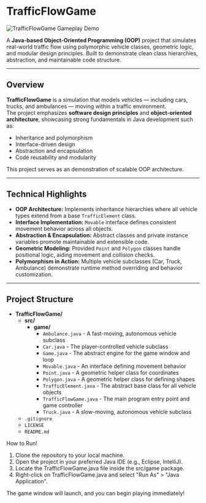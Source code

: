 # TrafficFlowGame

![TrafficFlowGame Gameplay Demo](https://github.com/mostafaelamin/TrafficFlowGame/blob/main/TrafficFlow.gif?raw=true)

A **Java-based Object-Oriented Programming (OOP)** project that simulates real-world traffic flow using polymorphic vehicle classes, geometric logic, and modular design principles. Built to demonstrate clean class hierarchies, abstraction, and maintainable code structure.

---

## Overview

**TrafficFlowGame** is a simulation that models vehicles — including cars, trucks, and ambulances — moving within a traffic environment.  
The project emphasizes **software design principles** and **object-oriented architecture**, showcasing strong fundamentals in Java development such as:

- Inheritance and polymorphism  
- Interface-driven design  
- Abstraction and encapsulation  
- Code reusability and modularity  

This project serves as an demonstration of scalable OOP architecture.

---

## Technical Highlights

- **OOP Architecture:** Implements inheritance hierarchies where all vehicle types extend from a base `TrafficElement` class.  
- **Interface Implementation:** `Movable` interface defines consistent movement behavior across all objects.  
- **Abstraction & Encapsulation:** Abstract classes and private instance variables promote maintainable and extensible code.  
- **Geometric Modeling:** Provided `Point` and `Polygon` classes handle positional logic, aiding movement and collision checks.  
- **Polymorphism in Action:** Multiple vehicle subclasses (Car, Truck, Ambulance) demonstrate runtime method overriding and behavior customization.  

---

## Project Structure

* **TrafficFlowGame/**
    * **src/**
        * **game/**
            * `Ambulance.java` - A fast-moving, autonomous vehicle subclass
            * `Car.java` - The player-controlled vehicle subclass
            * `Game.java` - The abstract engine for the game window and loop
            * `Movable.java` - An interface defining movement behavior
            * `Point.java` - A geometric helper class for coordinates
            * `Polygon.java` - A geometric helper class for defining shapes
            * `TrafficElement.java` - The abstract base class for all vehicle objects
            * `TrafficFlowGame.java` - The main program entry point and game controller
            * `Truck.java` - A slow-moving, autonomous vehicle subclass
    * `.gitignore`
    * `LICENSE`
    * `README.md`

How to Run!

1. Clone the repository to your local machine.
2. Open the project in your preferred Java IDE (e.g., Eclipse, IntelliJ).
3. Locate the TrafficFlowGame.java file inside the src/game package.
4. Right-click on TrafficFlowGame.java and select "Run As" > "Java Application".

The game window will launch, and you can begin playing immediately!

